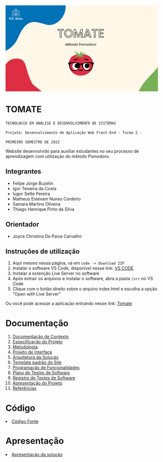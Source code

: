 ![alt text](https://github.com/ICEI-PUC-Minas-PMV-ADS/pmv-ads-2022-1-e1-proj-web-t2-tomate/blob/main/docs/img/Tomate%20-%20Pomodoro.png)

# TOMATE

`TECNOLOGIA EM ANÁLISE E DESENVOLVIMENTO DE SISTEMAS`

`Projeto: Desenvolvimento de Aplicação Web Front-End - Turma 2 -`

`PRIMEIRO SEMESTRE DE 2022`

Website desenvolvido para auxiliar estudantes no seu processo de aprendizagem com utilização do método Pomodoro.

## Integrantes

* Felipe Jorge Buzelin
* Igor Teixeira da Costa
* Iugor Sette Pereira
* Matheus Estevam Nunes Cordeiro
* Samara Martins Oliveira
* Thiago Henrique Pinto da Silva

## Orientador

* Joyce Christina De Paiva Carvalho

## Instruções de utilização
1. Aqui mesmo nessa página, vá em `code -> Download ZIP`
2. Instalar o software VS Code, disponivel nesse link: <a href=https://code.visualstudio.com/>VS CODE</a>
3. Instalar a extenção Live Server no software
4. Após extrair os arquivos e instalar o software, abra a pasta `/src` no VS Code
5. Clique com o botão direito sobre o arquivo index.html e escolha a opção "Open with Live Server"

Ou você pode acessar a aplicação entrando nesse link: <a href= https://icei-puc-minas-pmv-ads.github.io/pmv-ads-2022-1-e1-proj-web-t2-tomate/src/index>Tomate</a>

# Documentação

<ol>
<li><a href="docs/01-Documentação de Contexto.md"> Documentação de Contexto</a></li>
<li><a href="docs/02-Especificação do Projeto.md"> Especificação do Projeto</a></li>
<li><a href="docs/03-Metodologia.md"> Metodologia</a></li>
<li><a href="docs/04-Projeto de Interface.md"> Projeto de Interface</a></li>
<li><a href="docs/05-Arquitetura da Solução.md"> Arquitetura da Solução</a></li>
<li><a href="docs/06-Template padrão do Site.md"> Template padrão do Site</a></li>
<li><a href="docs/07-Programação de Funcionalidades.md"> Programação de Funcionalidades</a></li>
<li><a href="docs/08-Plano de Testes de Software.md"> Plano de Testes de Software</a></li>
<li><a href="docs/09-Registro de Testes de Software.md"> Registro de Testes de Software</a></li>
<li><a href="docs/10-Apresentação do Projeto.md"> Apresentação do Projeto</a></li>
<li><a href="docs/11-Referências.md"> Referências</a></li>
</ol>

# Código

<li><a href="src"> Código Fonte</a></li>

# Apresentação

<li><a href="presentation/README.md"> Apresentação da solução</a></li>
